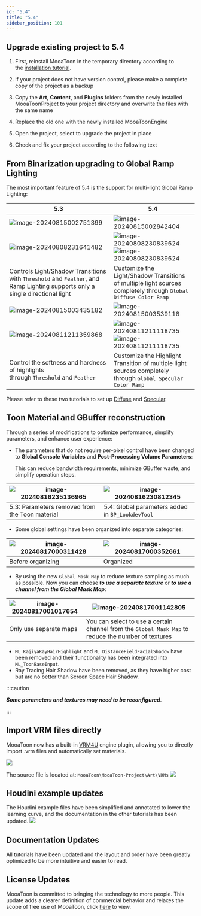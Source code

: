 ```yaml
---
id: "5.4"
title: "5.4"
sidebar_position: 101
---
```

## Upgrade existing project to 5.4 

1. First, reinstall MooaToon in the temporary directory according to the [installation tutorial](/docs/GettingStarted/).  
    
2. If your project does not have version control, please make a complete copy of the project as a backup  
    
3. Copy the **Art**, **Content**, and **Plugins** folders from the newly installed MooaToonProject to your project directory and overwrite the files with the same name  
    
4. Replace the old one with the newly installed MooaToonEngine 
5. Open the project, select to upgrade the project in place
6. Check and fix your project according to the following text

## From Binarization upgrading to Global Ramp Lighting

The most important feature of 5.4 is the support for multi-light Global Ramp Lighting:

| 5.3                                                                                                                          | 5.4                                                                                                                                                       |
| ---------------------------------------------------------------------------------------------------------------------------- | --------------------------------------------------------------------------------------------------------------------------------------------------------- |
| ![image-20240815002751399](./assets/image-20240815002751399.png)                                                             | ![image-20240815002842404](./assets/image-20240815002842404.png)                                                                                          |
| ![image-20240808231641482](./../Tutorial/assets/image-20240808231641482.png)                                                 | ![image-20240808230839624](./../Tutorial/assets/image-20240809001134948.png) ![image-20240808230839624](./../Tutorial/assets/image-20240808230839624.png) |
| Controls Light/Shadow Transitions with `Threshold` and `Feather`, and Ramp Lighting supports only a single directional light | Customize the Light/Shadow Transitions of multiple light sources completely through `Global Diffuse Color Ramp`                                           |
| ![image-20240815003435182](./assets/image-20240815003435182.png)                                                             | ![image-20240815003539118](./assets/image-20240815003539118.png)                                                                                          |
| ![image-20240811211359868](./../Tutorial/assets/image-20240811211359868.png)                                                 | ![image-20240811211118735](./../Tutorial/assets/image-20240811211100409.png) ![image-20240811211118735](./../Tutorial/assets/image-20240811211118735.png) |
| Control the softness and hardness of highlights through `Threshold` and `Feather`                                            | Customize the Highlight Transition of multiple light sources completely through `Global Specular Color Ramp`                                              |

Please refer to these two tutorials to set up [Diffuse](/docs/Tutorial/ControlLightShadowColorTransition) and [Specular](/docs/Tutorial/AddStylizedHairHighlights#controlling-highlight-transitions-with-specular-color-ramp).

## Toon Material and GBuffer reconstruction

Through a series of modifications to optimize performance, simplify parameters, and enhance user experience:  

- The parameters that do not require per-pixel control have been changed to **Global Console Variables** and **Post-Processing Volume Parameters**:  
    
    This can reduce bandwidth requirements, minimize GBuffer waste, and simplify operation steps.

| ![image-20240816235136965](./assets/image-20240816235136965.png) | ![image-20240816230812345](./assets/image-20240816230812345.png) |
| ---------------------------------------------------------------- | ---------------------------------------------------------------- |
| 5.3: Parameters removed from the Toon material                   | 5.4: Global parameters added in `BP_LookdevTool`                 |

- Some global settings have been organized into separate categories:

| ![image-20240817000311428](./assets/image-20240817000311428.png) | ![image-20240817000352661](./assets/image-20240817000352661.png) |
| ---------------------------------------------------------------- | ---------------------------------------------------------------- |
| Before organizing                                                | Organized                                                        |
- By using the new `Global Mask Map` to reduce texture sampling as much as possible. Now you can choose _**to use a separate texture**_ or _**to use a channel from the Global Mask Map**_:

| ![image-20240817001017654](./assets/image-20240817001017654.png) | ![image-20240817001142805](./assets/image-20240817001142805.png)                                    |
| ---------------------------------------------------------------- | --------------------------------------------------------------------------------------------------- |
| Only use separate maps                                           | You can select to use a certain channel from the `Global Mask Map` to reduce the number of textures |
- `ML_KajiyaKayHairHighlight` and `ML_DistanceFieldFacialShadow` have been removed and their functionality has been integrated into `ML_ToonBaseInput`.
- Ray Tracing Hair Shadow have been removed, as they have higher cost but are no better than Screen Space Hair Shadow.

:::caution

***Some parameters and textures may need to be reconfigured***.

:::


## Import VRM files directly 

MooaToon now has a built-in [VRM4U](https://github.com/JasonMa0012/VRM4U_MooaToon) engine plugin, allowing you to directly import .vrm files and automatically set materials.

![](assets/Pasted%20image%2020240817214949.png)

The source file is located at: `MooaToon\MooaToon-Project\Art\VRMs`
![](assets/Pasted%20image%2020240817215556.png)


## Houdini example updates

The Houdini example files have been simplified and annotated to lower the learning curve, and the documentation in the other tutorials has been updated.
![](assets/Pasted%20image%2020240817220847.png)
## Documentation Updates

All tutorials have been updated and the layout and order have been greatly optimized to be more intuitive and easier to read.

## License Updates

MooaToon is committed to bringing the technology to more people. This update adds a clearer definition of commercial behavior and relaxes the scope of free use of MooaToon, click [here](./../Licence.md) to view.